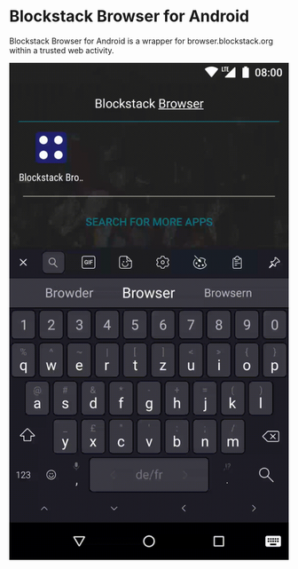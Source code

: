 # Blockstack Browser for Android

Blockstack Browser for Android is a wrapper for browser.blockstack.org within a trusted web activity.

![example-twa](promo/example-twa.gif)



